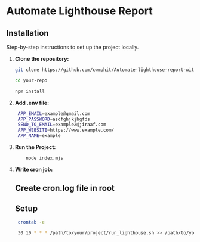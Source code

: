 # Automate Lighthouse Report

## Installation

Step-by-step instructions to set up the project locally.

1. **Clone the repository:**

   ```sh
   git clone https://github.com/cwmohit/Automate-lighthouse-report-with-puppeteer.git

   cd your-repo

   npm install
   ```

2. **Add .env file:**
   ```sh
    APP_EMAIL=example@gmail.com
    APP_PASSWORD=asdfghjkjhgfds
    SEND_TO_EMAIL=example2@jiraaf.com
    APP_WEBSITE=https://www.example.com/
    APP_NAME=example
    ```

3. **Run the Project:**
    ```sh
        node index.mjs
    ```

3. **Write cron job:**
    ## Create cron.log file in root

    ## Setup
    ```sh
     crontab -e

     30 10 * * * /path/to/your/project/run_lighthouse.sh >> /path/to/your/project/cron.log 2>&1
    ```